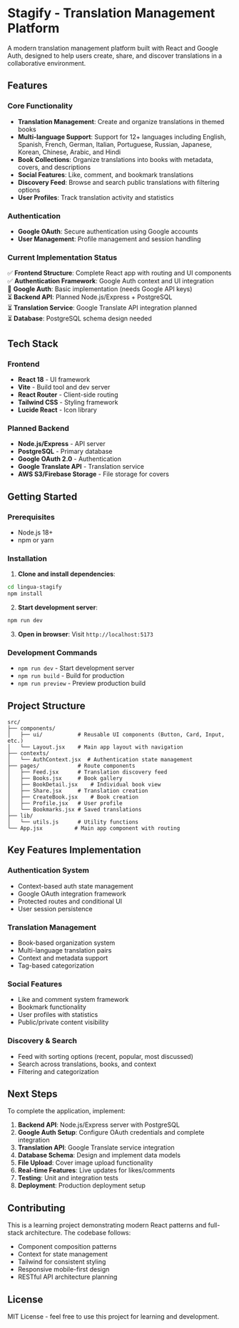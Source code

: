 # Stagify - Translation Management Platform

A modern translation management platform built with React and Google Auth, designed to help users create, share, and discover translations in a collaborative environment.

## Features

### Core Functionality
- **Translation Management**: Create and organize translations in themed books
- **Multi-language Support**: Support for 12+ languages including English, Spanish, French, German, Italian, Portuguese, Russian, Japanese, Korean, Chinese, Arabic, and Hindi
- **Book Collections**: Organize translations into books with metadata, covers, and descriptions
- **Social Features**: Like, comment, and bookmark translations
- **Discovery Feed**: Browse and search public translations with filtering options
- **User Profiles**: Track translation activity and statistics

### Authentication
- **Google OAuth**: Secure authentication using Google accounts
- **User Management**: Profile management and session handling

### Current Implementation Status
✅ **Frontend Structure**: Complete React app with routing and UI components  
✅ **Authentication Framework**: Google Auth context and UI integration  
🔄 **Google Auth**: Basic implementation (needs Google API keys)  
⏳ **Backend API**: Planned Node.js/Express + PostgreSQL  
⏳ **Translation Service**: Google Translate API integration planned  
⏳ **Database**: PostgreSQL schema design needed  

## Tech Stack

### Frontend
- **React 18** - UI framework
- **Vite** - Build tool and dev server
- **React Router** - Client-side routing
- **Tailwind CSS** - Styling framework
- **Lucide React** - Icon library

### Planned Backend
- **Node.js/Express** - API server
- **PostgreSQL** - Primary database
- **Google OAuth 2.0** - Authentication
- **Google Translate API** - Translation service
- **AWS S3/Firebase Storage** - File storage for covers

## Getting Started

### Prerequisites
- Node.js 18+
- npm or yarn

### Installation

1. **Clone and install dependencies**:
```bash
cd lingua-stagify
npm install
```

2. **Start development server**:
```bash
npm run dev
```

3. **Open in browser**:
Visit `http://localhost:5173`

### Development Commands
- `npm run dev` - Start development server
- `npm run build` - Build for production
- `npm run preview` - Preview production build

## Project Structure

```
src/
├── components/
│   ├── ui/           # Reusable UI components (Button, Card, Input, etc.)
│   └── Layout.jsx    # Main app layout with navigation
├── contexts/
│   └── AuthContext.jsx  # Authentication state management
├── pages/            # Route components
│   ├── Feed.jsx      # Translation discovery feed
│   ├── Books.jsx     # Book gallery
│   ├── BookDetail.jsx    # Individual book view
│   ├── Share.jsx     # Translation creation
│   ├── CreateBook.jsx    # Book creation
│   ├── Profile.jsx   # User profile
│   └── Bookmarks.jsx # Saved translations
├── lib/
│   └── utils.js      # Utility functions
└── App.jsx          # Main app component with routing
```

## Key Features Implementation

### Authentication System
- Context-based auth state management
- Google OAuth integration framework
- Protected routes and conditional UI
- User session persistence

### Translation Management
- Book-based organization system
- Multi-language translation pairs
- Context and metadata support
- Tag-based categorization

### Social Features
- Like and comment system framework
- Bookmark functionality
- User profiles with statistics
- Public/private content visibility

### Discovery & Search
- Feed with sorting options (recent, popular, most discussed)
- Search across translations, books, and context
- Filtering and categorization

## Next Steps

To complete the application, implement:

1. **Backend API**: Node.js/Express server with PostgreSQL
2. **Google Auth Setup**: Configure OAuth credentials and complete integration
3. **Translation API**: Google Translate service integration
4. **Database Schema**: Design and implement data models
5. **File Upload**: Cover image upload functionality
6. **Real-time Features**: Live updates for likes/comments
7. **Testing**: Unit and integration tests
8. **Deployment**: Production deployment setup

## Contributing

This is a learning project demonstrating modern React patterns and full-stack architecture. The codebase follows:

- Component composition patterns
- Context for state management
- Tailwind for consistent styling
- Responsive mobile-first design
- RESTful API architecture planning

## License

MIT License - feel free to use this project for learning and development.

